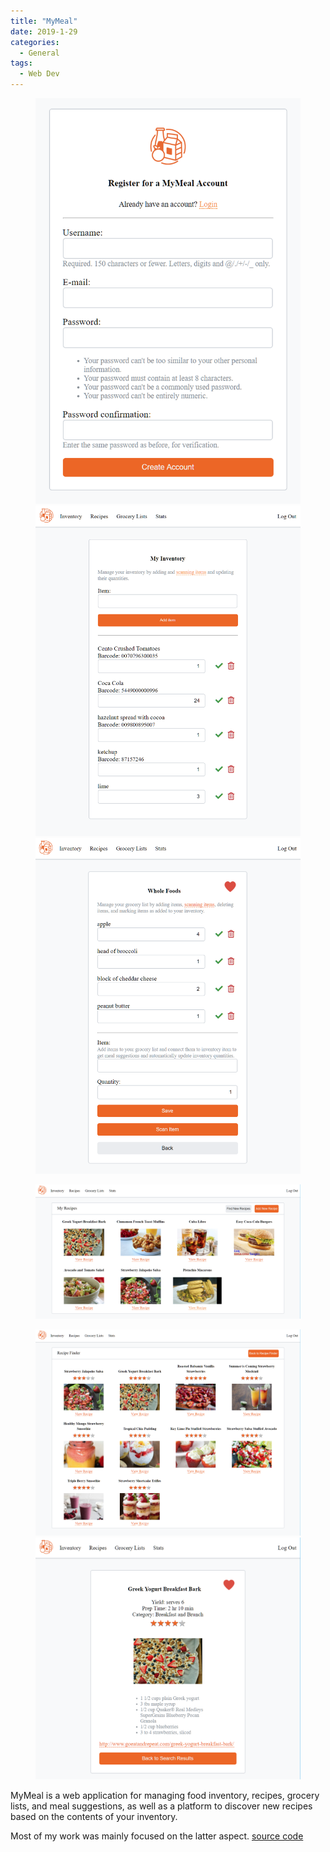 ```yaml
---
title: "MyMeal"
date: 2019-1-29
categories:
  - General
tags:
  - Web Dev
---
```

<figure class="third">
	<img src="https://raw.githubusercontent.com/ToniTurri/MyMeal/master/static/img/register.PNG">
	<img src="https://raw.githubusercontent.com/ToniTurri/MyMeal/master/static/img/inventory.PNG">
	<img src="https://raw.githubusercontent.com/ToniTurri/MyMeal/master/static/img/grocery_list.PNG">
	<figcaption></figcaption>
</figure>
<figure>
	<img src="https://raw.githubusercontent.com/ToniTurri/MyMeal/master/static/img/recipes.PNG">
	<figcaption></figcaption>
</figure>

<figure class="half">
    <img src="https://raw.githubusercontent.com/ToniTurri/MyMeal/master/static/img/recipe_finder.PNG">
    <img src="https://raw.githubusercontent.com/ToniTurri/MyMeal/master/static/img/recipe_detail.PNG">
    <figcaption></figcaption>
</figure>

MyMeal is a web application for managing food inventory, recipes, grocery lists, and meal suggestions, as well as a platform to discover new recipes based on the contents of your inventory. 

Most of my work was mainly focused on the latter aspect.
[source code](https://github.com/ToniTurri/MyMeal)